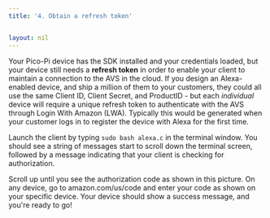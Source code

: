 ```yaml
---
title: '4. Obtain a refresh token'


layout: nil
---
```


Your Pico-Pi device has the SDK installed and your credentials loaded, but your device still needs a **refresh token** in order to enable your client to maintain a connection to the AVS in the cloud.  If you design an Alexa-enabled device, and ship a million of them to your customers, they could all use the same Client ID, Client Secret, and ProductID - but each *individual* device will require a unique refresh token to authenticate with the AVS through Login With Amazon (LWA).  Typically this would be generated when your customer logs in to register the device with Alexa for the first time.  

Launch the client by typing `sudo bash alexa.c` in the terminal window.  You should see a string of messages start to scroll down the terminal screen, followed by a message indicating that your client is checking for authorization.



Scroll up until you see the authorization code as shown in this picture.  On any device, go to amazon.com/us/code and enter your code as shown on your specific device.  Your device should show a success message, and you're ready to go!
